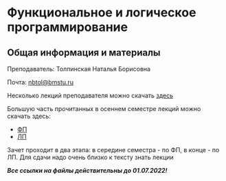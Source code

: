 # Функциональное и логическое программирование

## Общая информация и материалы

Преподаватель: Толпинская Наталья Борисовна

Почта: nbtol@bmstu.ru

Несколько лекций преподавателя можно скачать [здесь][1]

Большую часть прочитанных в осеннем семестре лекций можно скачать здесь:

- [ФП][2]
- [ЛП][3]

Зачет проходит в два этапа: в середине семестра - по ФП, в конце - по ЛП. Для сдачи надо очень близко к тексту знать лекции

***Все ссылки на файлы действительны до 01.07.2022!***

[1]: https://1drv.ms/u/s!AnleQw_T68WwjeB_DePM-gjGGbSExw?e=Uaumhc
[2]: https://1drv.ms/w/s!AnleQw_T68WwjeEB-lSAxLrakHnp3Q?e=DfJRab
[3]: https://1drv.ms/w/s!AnleQw_T68WwjeEtTHV5jHD9XcEdzg?e=kOWMii
